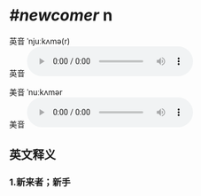 # ***\#newcomer*** n
英音 ˈnjuːkʌmə(r)  
英音
<audio src="./media/newcomer1_AAC.aac" controls="controls"></audio>

美音 ˈnuːkʌmər  
美音
<audio src="./media/newcomer2_AAC.aac" controls="controls"></audio>



  

英文释义
---
### 1.**新来者；新手**  


